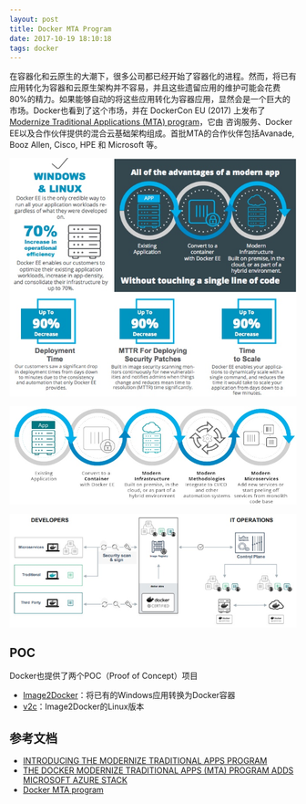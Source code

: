 ```yaml
---
layout: post
title: Docker MTA Program
date: 2017-10-19 18:10:18
tags: docker
---
```


在容器化和云原生的大潮下，很多公司都已经开始了容器化的进程。然而，将已有应用转化为容器和云原生架构并不容易，并且这些遗留应用的维护可能会花费80%的精力。如果能够自动的将这些应用转化为容器应用，显然会是一个巨大的市场。Docker也看到了这个市场，并在 DockerCon EU (2017) 上发布了[Modernize Traditional Applications (MTA) program](https://goto.docker.com/MTAkit.html)，它由 咨询服务、Docker EE以及合作伙伴提供的混合云基础架构组成。首批MTA的合作伙伴包括Avanade, Booz Allen, Cisco, HPE 和 Microsoft 等。

![](/images/15084061914987.jpg)

![](/images/15084061314764.jpg)

![](/images/15084061439253.jpg)

## POC

Docker也提供了两个POC（Proof of Concept）项目

- [Image2Docker](https://github.com/docker/communitytools-image2docker-win)：将已有的Windows应用转换为Docker容器
- [v2c](https://github.com/docker/communitytools-image2docker-linux)：Image2Docker的Linux版本

## 参考文档

- [INTRODUCING THE MODERNIZE TRADITIONAL APPS PROGRAM](https://blog.docker.com/2017/04/modernizing-traditional-apps-with-docker/)
- [THE DOCKER MODERNIZE TRADITIONAL APPS (MTA) PROGRAM ADDS MICROSOFT AZURE STACK](https://blog.docker.com/2017/09/docker-modernize-traditional-apps-mta-program-adds-microsoft-azure-stack/)
- [Docker MTA program](https://goto.docker.com/MTAkit.html)

